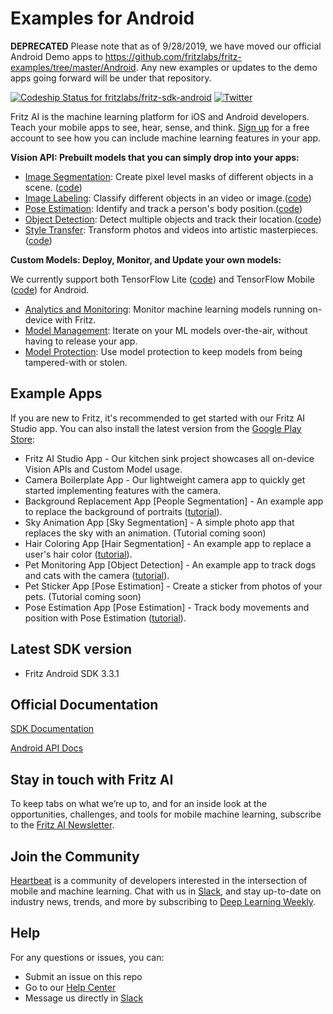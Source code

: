 # Examples for Android

**DEPRECATED** Please note that as of 9/28/2019, we have moved our official Android Demo apps to https://github.com/fritzlabs/fritz-examples/tree/master/Android. Any new examples or updates to the demo apps going forward will be under that repository.

[ ![Codeship Status for fritzlabs/fritz-sdk-android](https://app.codeship.com/projects/c74152e0-65d1-0136-2d69-32e87736c6c6/status?branch=master)](https://app.codeship.com/projects/297281)
[![Twitter](https://img.shields.io/badge/twitter-@fritzlabs-blue.svg?style=flat)](http://twitter.com/fritzlabs)

Fritz AI is the machine learning platform for iOS and Android developers. Teach your mobile apps to see, hear, sense, and think. [Sign up](https://app.fritz.ai/register) for a free account to see how you can include machine learning features in your app.

**Vision API: Prebuilt models that you can simply drop into your apps:**

- [Image Segmentation](https://www.fritz.ai/features/image-segmentation.html): Create pixel level masks of different objects in a scene. ([code](HeartbeatDemoApp/app/src/main/java/ai/fritz/heartbeat/activities/vision/ImageSegmentationActivity.java))
- [Image Labeling](https://www.fritz.ai/features/image-labeling.html): Classify different objects in an video or image.([code](HeartbeatDemoApp/app/src/main/java/ai/fritz/heartbeat/activities/vision/ImageLabelingActivity.java))
- [Pose Estimation](https://www.fritz.ai/features/pose-estimation.html): Identify and track a person's body position.([code](HeartbeatDemoApp/app/src/main/java/ai/fritz/heartbeat/activities/vision/PoseEstimationActivity.java))
- [Object Detection](https://www.fritz.ai/features/object-detection.html): Detect multiple objects and track their location.([code](HeartbeatDemoApp/app/src/main/java/ai/fritz/heartbeat/activities/vision/ObjectDetectionActivity.java))
- [Style Transfer](https://www.fritz.ai/features/style-transfer.html): Transform photos and videos into artistic masterpieces.([code](HeartbeatDemoApp/app/src/main/java/ai/fritz/heartbeat/activities/vision/StyleTransferActivity.java))

**Custom Models: Deploy, Monitor, and Update your own models:**

We currently support both TensorFlow Lite ([code](HeartbeatDemoApp/app/src/main/java/ai/fritz/heartbeat/activities/custommodel/CustomTFLiteActivity.java)) and TensorFlow Mobile ([code]([HeartbeatDemoApp/app/src/main/java/ai/fritz/heartbeat/activities/custommodel/CustomTFMobileActivity.java)) for Android.

- [Analytics and Monitoring](https://www.fritz.ai/features/analytics-monitoring.html): Monitor machine learning models running on-device with Fritz.
- [Model Management](https://www.fritz.ai/features/model-management.html): Iterate on your ML models over-the-air, without having to release your app.
- [Model Protection](https://www.fritz.ai/features/model-protection.html): Use model protection to keep models from being tampered-with or stolen.

## Example Apps

If you are new to Fritz, it's recommended to get started with our Fritz AI Studio app. You can also install the latest version from the [Google Play Store](https://play.google.com/store/apps/details?id=ai.fritz.heartbeat&hl=en_US):

- Fritz AI Studio App - Our kitchen sink project showcases all on-device Vision APIs and Custom Model usage.
- Camera Boilerplate App - Our lightweight camera app to quickly get started implementing features with the camera.
- Background Replacement App [People Segmentation] - An example app to replace the background of portraits ([tutorial](https://heartbeat.fritz.ai/image-segmentation-for-android-smart-background-replacement-with-fritz-a09d8b0592a4)).
- Sky Animation App [Sky Segmentation] - A simple photo app that replaces the sky with an animation. (Tutorial coming soon)
- Hair Coloring App [Hair Segmentation] - An example app to replace a user's hair color ([tutorial](https://heartbeat.fritz.ai/embrace-your-new-look-with-hair-segmentation-by-fritz-now-available-for-android-developers-f20f5b4e9ae1)).
- Pet Monitoring App [Object Detection] - An example app to track dogs and cats with the camera ([tutorial](https://medium.freecodecamp.org/a-guide-to-object-detection-with-fritz-build-a-pet-monitoring-app-in-android-with-machine-learning-a8ed500978e5)).
- Pet Sticker App [Pose Estimation] - Create a sticker from photos of your pets. (Tutorial coming soon)
- Pose Estimation App [Pose Estimation] - Track body movements and position with Pose Estimation ([tutorial](https://heartbeat.fritz.ai/pose-estimation-on-android-with-fritz-474e646dfede)).

## Latest SDK version

- Fritz Android SDK 3.3.1

## Official Documentation

[SDK Documentation](https://docs.fritz.ai/)

[Android API Docs](https://docs.fritz.ai/android/latest/index.html)

## Stay in touch with Fritz AI

To keep tabs on what we’re up to, and for an inside look at the opportunities, challenges, and tools for mobile machine learning, subscribe to the [Fritz AI Newsletter](https://www.fritz.ai/newsletter?utm_campaign=android-tutorials&utm_source=github).

## Join the Community

[Heartbeat](https://heartbeat.fritz.ai/?utm_campaign=android-tutorials&utm_source=github) is a community of developers interested in the intersection of mobile and machine learning. Chat with us in [Slack](https://www.fritz.ai/slack?utm_campaign=android-tutorials&utm_source=github), and stay up-to-date on industry news, trends, and more by subscribing to [Deep Learning Weekly](https://www.deeplearningweekly.com/?utm_campaign=android-tutorials&utm_source=github).

## Help

For any questions or issues, you can:

- Submit an issue on this repo
- Go to our [Help Center](https://docs.fritz.ai/help-center/index.html)
- Message us directly in [Slack](https://heartbeat-by-fritz.slack.com/join/shared_invite/enQtNTY5NDM2MTQwMTgwLTAyODE3MmQzZjU2NWE5MDNmYTgwM2E1MjU5Y2Y2NmI2YTlkMTMwZTAwYTAwMzQ5NzQ2NDBhZjhmYjU2YWY3OGU)
